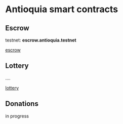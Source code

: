 # Antioquia smart contracts

## Escrow

testnet: **escrow.antioquia.testnet**

[escrow](escrow/README.md)



## Lottery
....

[lottery](lottery/README.md)


## Donations
in progress
